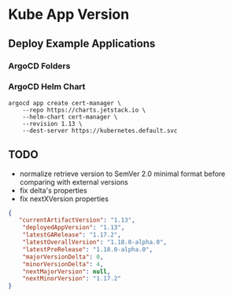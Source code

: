 # Kube App Version

## Deploy Example Applications

### ArgoCD Folders

### ArgoCD Helm Chart

```shell
argocd app create cert-manager \
	--repo https://charts.jetstack.io \
	--helm-chart cert-manager \
	--revision 1.13 \
	--dest-server https://kubernetes.default.svc
```

## TODO

* normalize retrieve version to SemVer 2.0 minimal format before comparing with external versions
* fix delta's properties
* fix nextXVersion properties

```json
{
   "currentArtifactVersion": "1.13",
    "deployedAppVersion": "1.13",
    "latestGARelease": "1.17.2",
    "latestOverallVersion": "1.18.0-alpha.0",
    "latestPreRelease": "1.18.0-alpha.0",
    "majorVersionDelta": 0,
    "minorVersionDelta": 4,
    "nextMajorVersion": null,
    "nextMinorVersion": "1.17.2"
}
```